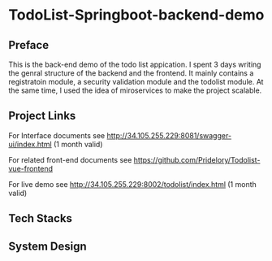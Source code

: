 # TodoList-Springboot-backend-demo
## Preface

This is the back-end demo of the todo list appication. I spent 3 days writing the genral structure of the backend and the frontend. It mainly contains a registratoin module, a security validation module and the todolist module. At the same time, I used the idea of miroservices to make the project scalable.  

## Project Links

For Interface documents see http://34.105.255.229:8081/swagger-ui/index.html (1 month valid)

For related front-end documents see https://github.com/Pridelory/Todolist-vue-frontend

For live demo see http://34.105.255.229:8002/todolist/index.html (1 month valid)

## Tech Stacks



## System Design



